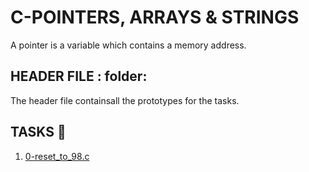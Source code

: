 # C-POINTERS, ARRAYS & STRINGS

A pointer is a variable which contains a memory address.

## HEADER FILE : folder:
The header file containsall the prototypes for the tasks.

## TASKS :page_with_curl:

1. [0-reset_to_98.c](https://github.com/Chifund0/alx-low_level_programming/blob/master/0x05-pointers_arrays_strings/0-reset_to_98.c) 
